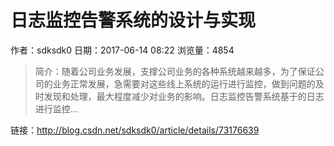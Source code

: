 # 日志监控告警系统的设计与实现
作者：sdksdk0
日期：2017-06-14 08:22
浏览量：4854
> 简介：随着公司业务发展，支撑公司业务的各种系统越来越多，为了保证公司的业务正常发展，急需要对这些线上系统的运行进行监控，做到问题的及时发现和处理，最大程度减少对业务的影响。日志监控告警系统基于的日志进行监控...

 链接：http://blog.csdn.net/sdksdk0/article/details/73176639
